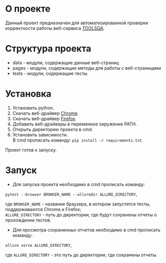 # О проекте

Данный проект предназначен для автоматизированной проверки корректности работы веб-сервиса
[TOOLSQA](https://demoqa.com/).  

# Структура проекта

- data - модули, содержащие данные веб-страниц
- pages - модули, содержащие методы для работы с веб-страницами
- tests - модули, содержащие тесты

# Установка

1. Установить python.
2. Скачать веб-драйвер [Chrome](https://chromedriver.chromium.org/downloads).
3. Скачать веб-драйвер [Firefox](https://github.com/mozilla/geckodriver/releases).
3. Добавить веб-драйверы в переменное окружение PATH.
4. Открыть директорию проекта в cmd.
5. Установить зависимости.  
   В cmd прописать команду:
   `pip install -r requirements.txt`.

Проект готов к запуску.

# Запуск

- Для запуска проекта необходимо в cmd прописать команду:  

`pytest --browser BROWSER_NAME --alluredir ALLURE_DIRECTORY`,  

где `BROWSER_NAME` - название браузера, в котором запустятся тесты, поддерживаются Chrome и Firefox;  
`ALLURE_DIRECTORY` - путь до директории, где будут сохранены отчеты о прохождении тестов.

- Для просмотра сохраненных отчетов необходимо в cmd прописать команду:  

`allure serve ALLURE_DIRECTORY`,   

где `ALLURE_DIRECTORY` - это путь до директории, где сохранены отчеты.